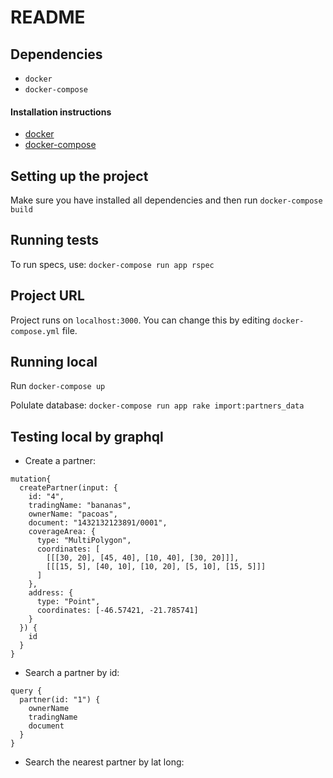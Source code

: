 # README

## Dependencies

* `docker`
* `docker-compose`

#### Installation instructions

* [docker](https://docs.docker.com/install/)
* [docker-compose](https://docs.docker.com/compose/install/)

## Setting up the project

Make sure you have installed all dependencies and then run `docker-compose build`

## Running tests
To run specs, use: `docker-compose run app rspec`

## Project URL

Project runs on `localhost:3000`. You can change this by editing
`docker-compose.yml` file.

## Running local

Run `docker-compose up`

Polulate database: `docker-compose run app rake import:partners_data`

## Testing local by graphql

- Create a partner:
```
mutation{
  createPartner(input: {
    id: "4",
    tradingName: "bananas",
    ownerName: "pacoas",
    document: "1432132123891/0001",
    coverageArea: {
      type: "MultiPolygon",
      coordinates: [
      	[[[30, 20], [45, 40], [10, 40], [30, 20]]],
      	[[[15, 5], [40, 10], [10, 20], [5, 10], [15, 5]]]
      ]
    },
    address: {
      type: "Point",
      coordinates: [-46.57421, -21.785741]
    }
  }) {
    id
  }
}
```

- Search a partner by id:
```
query {
  partner(id: "1") {
    ownerName
    tradingName
    document
  }
}
```

- Search the nearest partner by lat long:
```
```
